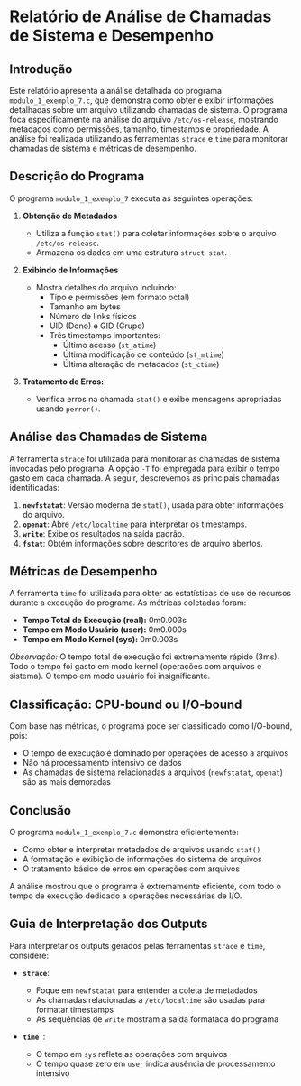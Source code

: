 # Relatório de Análise de Chamadas de Sistema e Desempenho

## Introdução

Este relatório apresenta a análise detalhada do programa `modulo_1_exemplo_7.c`, que demonstra como obter e exibir informações detalhadas sobre um arquivo utilizando chamadas de sistema. O programa foca especificamente na análise do arquivo `/etc/os-release`, mostrando metadados como permissões, tamanho, timestamps e propriedade. A análise foi realizada utilizando as ferramentas `strace` e `time` para monitorar chamadas de sistema e métricas de desempenho.

## Descrição do Programa

O programa `modulo_1_exemplo_7` executa as seguintes operações:

1. **Obtenção de Metadados**
   - Utiliza a função `stat()` para coletar informações sobre o arquivo `/etc/os-release`.
   - Armazena os dados em uma estrutura `struct stat`.

2. **Exibindo de Informações**
   - Mostra detalhes do arquivo incluindo:
       - Tipo e permissões (em formato octal)
       - Tamanho em bytes
       - Número de links físicos
       - UID (Dono) e GID (Grupo)
       - Três timestamps importantes:
          - Último acesso (`st_atime`)
          - Última modificação de conteúdo (`st_mtime`)
          - Última alteração de metadados (`st_ctime`)

3. **Tratamento de Erros:**
   - Verifica erros na chamada `stat()` e exibe mensagens apropriadas usando `perror()`.

## Análise das Chamadas de Sistema

A ferramenta `strace` foi utilizada para monitorar as chamadas de sistema invocadas pelo programa. A opção `-T` foi empregada para exibir o tempo gasto em cada chamada. A seguir, descrevemos as principais chamadas identificadas:

1. **`newfstatat`**: Versão moderna de `stat()`, usada para obter informações do arquivo.
2. **`openat`**: Abre `/etc/localtime` para interpretar os timestamps.
3. **`write`**: Exibe os resultados na saída padrão.
4. **`fstat`**: Obtém informações sobre descritores de arquivo abertos.

## Métricas de Desempenho

A ferramenta `time` foi utilizada para obter as estatísticas de uso de recursos durante a execução do programa. As métricas coletadas foram:

- **Tempo Total de Execução (real):** 0m0.003s
- **Tempo em Modo Usuário (user):** 0m0.000s
- **Tempo em Modo Kernel (sys):** 0m0.003s

_Observação:_ O tempo total de execução foi extremamente rápido (3ms). Todo o tempo foi gasto em modo kernel (operações com arquivos e sistema). O tempo em modo usuário foi insignificante.

## Classificação: CPU-bound ou I/O-bound

Com base nas métricas, o programa pode ser classificado como I/O-bound, pois:
   - O tempo de execução é dominado por operações de acesso a arquivos
   - Não há processamento intensivo de dados
   - As chamadas de sistema relacionadas a arquivos (`newfstatat`, `openat`) são as mais demoradas

## Conclusão

O programa `modulo_1_exemplo_7.c` demonstra eficientemente:
   - Como obter e interpretar metadados de arquivos usando `stat()`
   - A formatação e exibição de informações do sistema de arquivos
   - O tratamento básico de erros em operações com arquivos

A análise mostrou que o programa é extremamente eficiente, com todo o tempo de execução dedicado a operações necessárias de I/O.

## Guia de Interpretação dos Outputs

Para interpretar os outputs gerados pelas ferramentas `strace` e `time`, considere:

- **`strace`**:
   - Foque em `newfstatat` para entender a coleta de metadados
   - As chamadas relacionadas a `/etc/localtime` são usadas para formatar timestamps
   - As sequências de `write` mostram a saída formatada do programa

- **`time `**:
   - O tempo em `sys` reflete as operações com arquivos
   - O tempo quase zero em `user` indica ausência de processamento intensivo